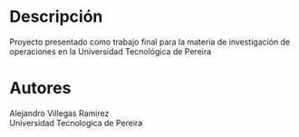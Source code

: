 # Descripción
Proyecto presentado como trabajo final para la materia de investigación de operaciones en la Universidad Tecnológica de Pereira

# Autores
Alejandro Villegas Ramirez\
Universidad Tecnologica de Pereira
